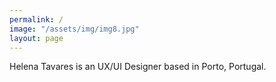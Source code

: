 ```yaml
---
permalink: /
image: "/assets/img/img8.jpg"
layout: page
---
```


Helena Tavares is an UX/UI Designer based in Porto, Portugal.